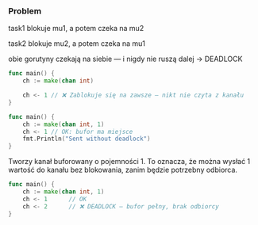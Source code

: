 ### Problem

task1 blokuje mu1, a potem czeka na mu2

task2 blokuje mu2, a potem czeka na mu1

obie gorutyny czekają na siebie — i nigdy nie ruszą dalej → DEADLOCK


```go
func main() {
	ch := make(chan int)

	ch <- 1 // ❌ Zablokuje się na zawsze – nikt nie czyta z kanału
}
```


```go
func main() {
	ch := make(chan int, 1)
	ch <- 1 // OK: bufor ma miejsce
	fmt.Println("Sent without deadlock")
}
```

Tworzy kanał buforowany o pojemności 1.
To oznacza, że można wysłać 1 wartość do kanału bez blokowania, zanim będzie potrzebny odbiorca.


```go
func main() {
    ch := make(chan int, 1)
    ch <- 1      // OK
    ch <- 2      // ❌ DEADLOCK — bufor pełny, brak odbiorcy
}
```